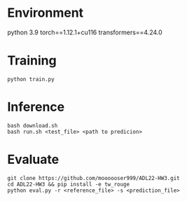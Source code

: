 # Environment
python 3.9
torch==1.12.1+cu116
transformers==4.24.0

# Training
```shell
python train.py
```

# Inference
```shell
bash download.sh
bash run.sh <test_file> <path to predicion>
```

# Evaluate
```shell
git clone https://github.com/moooooser999/ADL22-HW3.git
cd ADL22-HW3 && pip install -e tw_rouge
python eval.py -r <reference_file> -s <prediction_file>
```